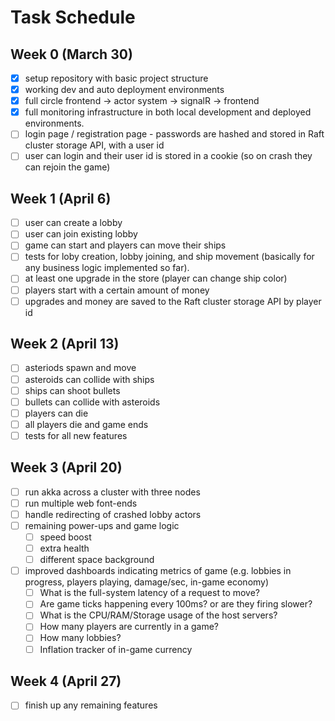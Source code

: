 # Task Schedule

## Week 0 (March 30)

- [x] setup repository with basic project structure
- [x] working dev and auto deployment environments
- [x] full circle frontend -> actor system -> signalR -> frontend
- [x] full monitoring infrastructure in both local development and deployed environments.
- [ ] login page / registration page - passwords are hashed and stored in Raft cluster storage API, with a user id
- [ ] user can login and their user id is stored in a cookie (so on crash they can rejoin the game)

## Week 1 (April 6)

- [ ] user can create a lobby
- [ ] user can join existing lobby
- [ ] game can start and players can move their ships
- [ ] tests for loby creation, lobby joining, and ship movement (basically for any business logic implemented so far).
- [ ] at least one upgrade in the store (player can change ship color)
- [ ] players start with a certain amount of money
- [ ] upgrades and money are saved to the Raft cluster storage API by player id

## Week 2 (April 13)

- [ ] asteriods spawn and move
- [ ] asteroids can collide with ships
- [ ] ships can shoot bullets
- [ ] bullets can collide with asteroids
- [ ] players can die
- [ ] all players die and game ends
- [ ] tests for all new features

## Week 3 (April 20)

- [ ] run akka across a cluster with three nodes
- [ ] run multiple web font-ends
- [ ] handle redirecting of crashed lobby actors
- [ ] remaining power-ups and game logic
  - [ ] speed boost
  - [ ] extra health
  - [ ] different space background
- [ ] improved dashboards indicating metrics of game (e.g. lobbies in progress, players playing, damage/sec, in-game economy)
  - [ ] What is the full-system latency of a request to move?
  - [ ] Are game ticks happening every 100ms? or are they firing slower?
  - [ ] What is the CPU/RAM/Storage usage of the host servers?
  - [ ] How many players are currently in a game?
  - [ ] How many lobbies?
  - [ ] Inflation tracker of in-game currency

## Week 4 (April 27)

- [ ] finish up any remaining features
